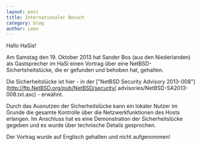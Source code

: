 ```yaml
---
layout: post
title: Internationaler Besuch
category: blog
author: Leon
---
```


Hallo HaSis!

Am Samstag den 19. Oktober 2013 hat Sander Bos (aus den Niederlanden) als
Gastsprecher im HaSi einen Vortrag über eine NetBSD-Sichertsheitslücke, die er 
gefunden und behoben hat, gehalten.

<!-- break -->

Die Sicherheitslücke ist hier - in der 
["NetBSD Security Advisory 2013-008"](http://ftp.NetBSD.org/pub/NetBSD/security/
advisories/NetBSD-SA2013-008.txt.asc) - erwähnt.

Durch das Ausnutzen der Sicherheitslücke kann ein lokaler Nutzer im Grunde die
gesamte Kontrolle über die Netzwerkfunktionen des Hosts erlangen. Im Anschluss 
hat es eine Demonstration der Sicherheitslücke gegeben und es wurde über 
technische Details gesprochen.

Der Vortrag wurde auf Englisch gehalten und nicht aufgenommen!
